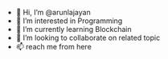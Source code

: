 - 👋 Hi, I’m @arunlajayan
- 👀 I’m interested in Programming
- 🌱 I’m currently learning Blockchain
- 💞️ I’m looking to collaborate on related topic
- 📫 reach me from here

<!---
arunlajayan/arunlajayan is a ✨ special ✨ repository because its `README.md` (this file) appears on your GitHub profile.
You can click the Preview link to take a look at your changes.
--->
